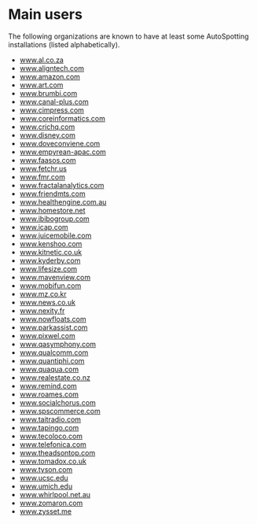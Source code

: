 # Main users

The following organizations are known to have at least some AutoSpotting
installations (listed alphabetically).

- www.al.co.za
- www.aligntech.com
- www.amazon.com
- www.art.com
- www.brumbi.com
- www.canal-plus.com
- www.cimpress.com
- www.coreinformatics.com
- www.crichq.com
- www.disney.com
- www.doveconviene.com
- www.empyrean-apac.com
- www.faasos.com
- www.fetchr.us
- www.fmr.com
- www.fractalanalytics.com
- www.friendmts.com
- www.healthengine.com.au
- www.homestore.net
- www.ibibogroup.com
- www.icap.com
- www.juicemobile.com
- www.kenshoo.com
- www.kitnetic.co.uk
- www.kyderby.com
- www.lifesize.com
- www.mavenview.com
- www.mobifun.com
- www.mz.co.kr
- www.news.co.uk
- www.nexity.fr
- www.nowfloats.com
- www.parkassist.com
- www.pixwel.com
- www.qasymphony.com
- www.qualcomm.com
- www.quantiphi.com
- www.quaqua.com
- www.realestate.co.nz
- www.remind.com
- www.roames.com
- www.socialchorus.com
- www.spscommerce.com
- www.taitradio.com
- www.tapingo.com
- www.tecoloco.com
- www.telefonica.com
- www.theadsontop.com
- www.tomadox.co.uk
- www.tyson.com
- www.ucsc.edu
- www.umich.edu
- www.whirlpool.net.au
- www.zomaron.com
- www.zysset.me
